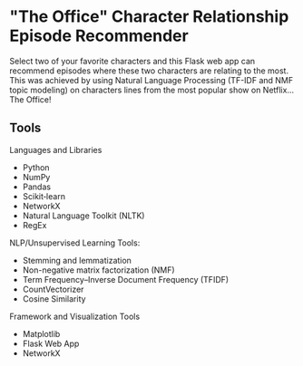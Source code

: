 # "The Office" Character Relationship Episode Recommender
Select two of your favorite characters and this Flask web app can recommend episodes where these two characters are relating to the most. This was achieved by using Natural Language Processing (TF-IDF and NMF topic modeling) on characters lines from the most popular show on Netflix... The Office!

## Tools
Languages and Libraries
- Python
- NumPy
- Pandas
- Scikit‐learn
- NetworkX
- Natural Language Toolkit (NLTK)
- RegEx

NLP/Unsupervised Learning Tools:
- Stemming and lemmatization
- Non-negative matrix factorization (NMF)
- Term Frequency–Inverse Document Frequency (TFIDF)
- CountVectorizer
- Cosine Similarity

Framework and Visualization Tools
- Matplotlib
- Flask Web App
- NetworkX
